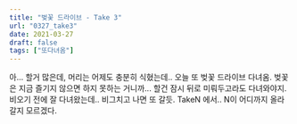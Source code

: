 ```yaml
---
title: "벚꽃 드라이브 - Take 3"
url: "0327_take3"
date: 2021-03-27
draft: false
tags: ["또다녀옴"]
---
```

아... 할거 많은데, 머리는 어제도 충분히 식혔는데.. 오늘 또 벚꽃 드라이브 다녀옴. 벚꽃은 지금 즐기지 않으면 하지 못하는 거니까... 할건 잠시 뒤로 미뤄두고라도 다녀와야지. 비오기 전에 잘 다녀왔는데.. 비그치고 나면 또 갈듯. TakeN 에서.. N이 어디까지 올라갈지 모르겠다.
